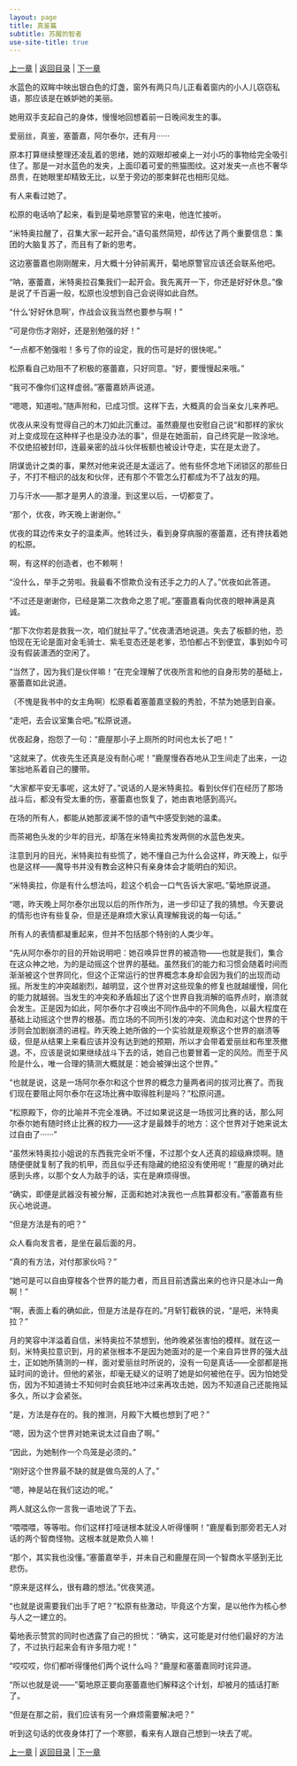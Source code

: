 ```yaml
---
layout: page
title: 真鉴篇
subtitle: 苏醒的智者
use-site-title: true
---
```


[上一章](/Novels/Rec/man-talk) | [返回目录](/Novels/Rec/index) | [下一章](/Novels/Rec/argue-om-justice) 
 
水蓝色的双眸中映出银白色的灯盏，窗外有两只鸟儿正看着窗内的小人儿窃窃私语，那应该是在嫉妒她的美丽。

她用双手支起自己的身体，慢慢地回想着前一日晚间发生的事。

爱丽丝，真鉴，塞蕾嘉，阿尔泰尔，还有月······

原本打算继续整理还凌乱着的思绪，她的双眼却被桌上一对小巧的事物给完全吸引住了。那是一对水蓝色的发夹，上面印着可爱的熊猫图纹。这对发夹一点也不奢华昂贵，在她眼里却精致无比，以至于旁边的那束鲜花也相形见绌。

有人来看过她了。

松原的电话响了起来，看到是菊地原警官的来电，他连忙接听。

“米特奥拉醒了，召集大家一起开会。”语句虽然简短，却传达了两个重要信息：集团的大脑复苏了，而且有了新的思考。

这边塞蕾嘉也刚刚醒来，月大概十分钟前离开，菊地原警官应该还会联系他吧。

“呐，塞蕾嘉，米特奥拉召集我们一起开会。我先离开一下，你还是好好休息。”像是说了千百遍一般，松原也没想到自己会说得如此自然。

“什么‘好好休息啊’，作战会议我当然也要参与啊！”

“可是你伤才刚好，还是别勉强的好！”

“一点都不勉强啦！多亏了你的设定，我的伤可是好的很快呢。”

松原看自己劝阻不了积极的塞蕾嘉，只好同意。“好，要慢慢起来哦。”

“我可不像你们这样虚弱。”塞蕾嘉娇声说道。

“嗯嗯，知道啦。”随声附和，已成习惯。这样下去，大概真的会当亲女儿来养吧。

优夜从来没有觉得自己的木刀如此沉重过。虽然鹿屋也安慰自己说“和那样的家伙对上变成现在这种样子也是没办法的事”，但是在她面前，自己终究是一败涂地。不仅绝招被封印，连最亲密的战斗伙伴板额也被设计夺走，实在是太逊了。

阴谋诡计之类的事，果然对他来说还是太遥远了。他有些怀念地下闭锁区的那些日子，不打不相识的战友和伙伴，还有那个不管怎么打都成为不了战友的翔。

刀与汗水——那才是男人的浪漫。到这里以后，一切都变了。

“那个，优夜，昨天晚上谢谢你。”

优夜的耳边传来女子的温柔声。他转过头，看到身穿病服的塞蕾嘉，还有搀扶着她的松原。

啊，有这样的创造者，也不赖啊！

“没什么，举手之劳啦。我最看不惯欺负没有还手之力的人了。”优夜如此答道。

“不过还是谢谢你，已经是第二次救命之恩了呢。”塞蕾嘉看向优夜的眼神满是真诚。

“那下次你若是救我一次，咱们就扯平了。”优夜潇洒地说道。失去了板额的他，恐怕现在无论是面对金毛骑士、紫毛变态还是老爹，恐怕都占不到便宜，事到如今可没有假装潇洒的空闲了。

“当然了，因为我们是伙伴嘛！”在完全理解了优夜所言和他的自身形势的基础上，塞蕾嘉如此说道。

（不愧是我书中的女主角啊）松原看着塞蕾嘉坚毅的秀脸，不禁为她感到自豪。

“走吧，去会议室集合吧。”松原说道。

优夜起身，抱怨了一句：“鹿屋那小子上厕所的时间也太长了吧！”

“这就来了。优夜先生还真是没有耐心呢！”鹿屋慢吞吞地从卫生间走了出来，一边笨拙地系着自己的腰带。




“大家都平安无事呢，这太好了。”说话的人是米特奥拉。看到伙伴们在经历了那场战斗后，都没有受太重的伤，塞蕾嘉也恢复了，她由衷地感到高兴。

在场的所有人，都能从她那波澜不惊的语气中感受到她的温柔。

而茶褐色头发的少年的目光，却落在米特奥拉秀发两侧的水蓝色发夹。

注意到月的目光，米特奥拉有些慌了，她不懂自己为什么会这样，昨天晚上，似乎也是这样——魔导书并没有教会这种只有亲身体会才能明白的知识。

“米特奥拉，你是有什么想法吗，趁这个机会一口气告诉大家吧。”菊地原说道。

“嗯，昨天晚上阿尔泰尔出现以后的所作所为，进一步印证了我的猜想。今天要说的情形也许有些复杂，但是还是麻烦大家认真理解我说的每一句话。”

所有人的表情都凝重起来，但并不包括那个特别的人类少年。

“先从阿尔泰尔的目的开始说明吧：她召唤异世界的被造物——也就是我们，集合在这众神之地，为的是动摇这个世界的基础。虽然我们的能力和习惯会随着时间而渐渐被这个世界同化，但这个正常运行的世界概念本身却会因为我们的出现而动摇。所发生的冲突越剧烈，越明显，这个世界对这些现象的修复也就越缓慢，同化的能力就越弱。当发生的冲突和矛盾超出了这个世界自我消解的临界点时，崩溃就会发生。正是因为如此，阿尔泰尔才召唤出不同作品中的不同角色，以最大程度在基础上动摇这个世界的根基。而立场的不同所引发的冲突、流血和对这个世界的干涉则会加剧崩溃的进程。昨天晚上她所做的一个实验就是观察这个世界的崩溃等级，但是从结果上来看应该并没有达到她的预期，所以才会带着爱丽丝和布里茨撤退。不，应该是说如果继续战斗下去的话，她自己也要冒着一定的风险。而至于风险是什么，唯一合理的猜测大概就是：她会被弹出这个世界。”

“也就是说，这是一场阿尔泰尔和这个世界的概念力量两者间的拔河比赛了。而我们现在要阻止阿尔泰尔在这场比赛中取得胜利是吗？”松原问道。

“松原殿下，你的比喻并不完全准确。不过如果说这是一场拔河比赛的话，那么阿尔泰尔她有随时终止比赛的权力——这才是最棘手的地方：这个世界对于她来说太过自由了······”

“虽然米特奥拉小姐说的东西我完全听不懂，不过那个女人还真的超级麻烦啊。随随便便就复制了我的机甲，而且似乎还有隐藏的绝招没有使用呢！”鹿屋的确对此感到头疼，以那个女人为敌手的话，实在是麻烦得很。

“确实，即便是武器没有被分解，正面和她对决我也一点胜算都没有。”塞蕾嘉有些灰心地说道。

“但是方法是有的吧？”

众人看向发言者，是坐在最后面的月。

“真的有方法，对付那家伙吗？”

“她可是可以自由穿梭各个世界的能力者，而且目前透露出来的也许只是冰山一角啊！”

“啊，表面上看的确如此，但是方法是存在的。”月斩钉截铁的说，“是吧，米特奥拉？”

月的笑容中洋溢着自信，米特奥拉不禁想到，他昨晚紧张害怕的模样。就在这一刻，米特奥拉意识到，月的紧张根本不是因为她面对的是一个来自异世界的强大战士，正如她所猜测的一样，面对爱丽丝时所说的，没有一句是真话——全部都是拖延时间的诡计。但他的紧张，却毫无疑义的证明了她是如何被他在乎。因为怕她受伤，因为不知道骑士不知何时会疯狂地冲过来再攻击她，因为不知道自己还能拖延多久，所以才会紧张。

“是，方法是存在的。我的推测，月殿下大概也想到了吧？”

“嗯，因为这个世界对她来说太过自由了啊。”

“因此，为她制作一个鸟笼是必须的。”

“刚好这个世界最不缺的就是做鸟笼的人了。”

“嗯，神是站在我们这边的呢。”

两人就这么你一言我一语地说了下去。

“喂喂喂，等等啦。你们这样打哑谜根本就没人听得懂啊！”鹿屋看到那旁若无人对话的两个智商怪物。这根本就是欺负人嘛！

“那个，其实我也没懂。”塞蕾嘉举手，并未自己和鹿屋在同一个智商水平感到无比悲伤。

“原来是这样么，很有趣的想法。”优夜笑道。

“也就是说需要我们出手了吧？”松原有些激动，毕竟这个方案，是以他作为核心参与人之一建立的。

菊地表示赞赏的同时也透露了自己的担忧：“确实，这可能是对付他们最好的方法了，不过执行起来会有许多阻力呢！”

“哎哎哎，你们都听得懂他们两个说什么吗？”鹿屋和塞蕾嘉同时诧异道。

“所以也就是说——”菊地原正要向塞蕾嘉他们解释这个计划，却被月的插话打断了。

“但是在那之前，我们应该有另一个麻烦需要解决吧？”

听到这句话的优夜身体打了一个寒颤，看来有人跟自己想到一块去了呢。

[上一章](/Novels/Rec/man-talk) | [返回目录](/Novels/Rec/index) | [下一章](/Novels/Rec/argue-om-justice) 
